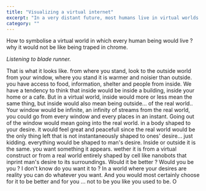 ```yaml
---
title: "Visualizing a virtual internet"
excerpt: "In a very distant future, most humans live in virtual worlds: what does it feel like?"
category: ""
---
```


How to symbolise a virtual world in which every human being would live ? why it would not be like being traped in chrome.

*Listening to blade runner.*

That is what it looks like. from where you stand, look to the outside world from your window, where you stand it is warmer and noisier than outside. you have access to food, information, shelter and people from inside. We have a tendency to think that inside would be inside a building, inside your home or a cafe. But in a virtual world, inside would more or less mean the same thing, but inside would also mean being outside... of the real world.. Your window would be infinite, an infinity of streams from the real world, you could go from every window and every places in an instant. Going out of the window would mean going into the real world. in a body shaped to your desire. it would feel great and peacefull since the real world would be the only thing left that is not instantaneously shaped to ones' desire... just kidding. everything would be shaped to man's desire. Inside or outside it is the same. you want something it appears. wether it is from a virtual construct or from a real world  entirely shaped by cell like nanobots that inprint man's desire to its surroundings. 
Would it be better ? Would you be you ?  I don't know do you want it to ? In a world where your desires are reality you can do whatever you want. And you would most certainly choose for it to be better and for you ... not to be you like you used to be. O
